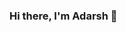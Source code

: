 ### Hi there, I'm Adarsh 👋

<!--
**adarshkaushal18/adarshkaushal18** is a ✨ _special_ ✨ repository because its `README.md` (this file) appears on your GitHub profile.

Here are some ideas to get you started:

- 🔭 I’m currently studying Electronics and Instrumentation Engineering at R V College of Engineering, Bengaluru.
- 🌱 I’m currently learning dsa, machine learning algorithms and javascript.
- 👯 I’m looking to collaborate on ...
- 🤔 I’m looking for help with ...
- 💬 Ask me about ...
- 📫 How to reach me: ...
- 😄 Pronouns: ...
- ⚡ Fun fact: ...
-->
